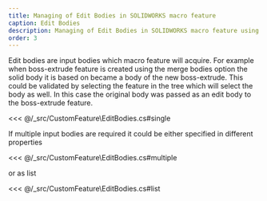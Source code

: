 ```yaml
---
title: Managing of Edit Bodies in SOLIDWORKS macro feature
caption: Edit Bodies
description: Managing of Edit Bodies in SOLIDWORKS macro feature using xCAD framework
order: 3
---
```

Edit bodies are input bodies which macro feature will acquire. For example when boss-extrude feature is created using the merge bodies option the solid body it is based on became a body of the new boss-extrude. This could be validated by selecting the feature in the tree which will select the body as well. In this case the original body was passed as an edit body to the boss-extrude feature.

<<< @/_src/CustomFeature\EditBodies.cs#single

If multiple input bodies are required it could be either specified in different properties

<<< @/_src/CustomFeature\EditBodies.cs#multiple

or as list

<<< @/_src/CustomFeature\EditBodies.cs#list

